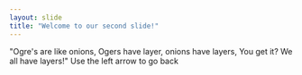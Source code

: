 ```yaml
---
layout: slide
title: "Welcome to our second slide!"
---
```

"Ogre's are like onions, Ogers have layer, onions have layers, You get it? We all have layers!"
Use the left arrow to go back
